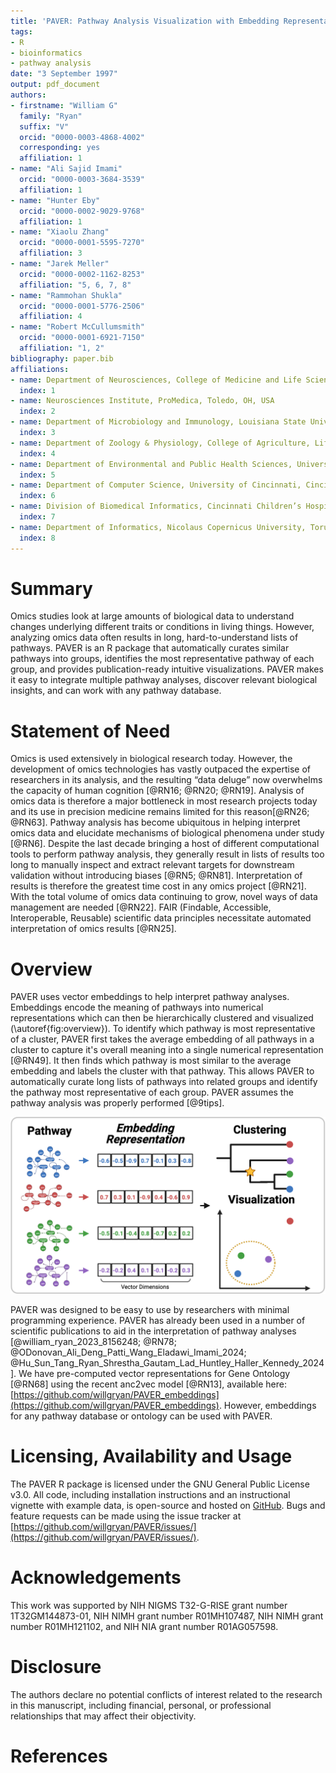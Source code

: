 ```yaml
---
title: 'PAVER: Pathway Analysis Visualization with Embedding Representations'
tags:
- R
- bioinformatics
- pathway analysis
date: "3 September 1997"
output: pdf_document
authors:
- firstname: "William G"
  family: "Ryan"
  suffix: "V"
  orcid: "0000-0003-4868-4002"
  corresponding: yes
  affiliation: 1
- name: "Ali Sajid Imami"
  orcid: "0000-0003-3684-3539"
  affiliation: 1
- name: "Hunter Eby"
  orcid: "0000-0002-9029-9768"
  affiliation: 1
- name: "Xiaolu Zhang"
  orcid: "0000-0001-5595-7270"
  affiliation: 3
- name: "Jarek Meller"
  orcid: "0000-0002-1162-8253"
  affiliation: "5, 6, 7, 8"
- name: "Rammohan Shukla"
  orcid: "0000-0001-5776-2506"
  affiliation: 4
- name: "Robert McCullumsmith"
  orcid: "0000-0001-6921-7150"
  affiliation: "1, 2"
bibliography: paper.bib
affiliations:
- name: Department of Neurosciences, College of Medicine and Life Sciences, University of Toledo, Toledo, OH, USA
  index: 1
- name: Neurosciences Institute, ProMedica, Toledo, OH, USA 
  index: 2
- name: Department of Microbiology and Immunology, Louisiana State University Health Sciences Center, Shreveport, LA, USA
  index: 3
- name: Department of Zoology & Physiology, College of Agriculture, Life Sciences and Natural Resources, University of Wyoming, Laramie, WY, USA
  index: 4
- name: Department of Environmental and Public Health Sciences, University of Cincinnati, Cincinnati, OH, USA
  index: 5
- name: Department of Computer Science, University of Cincinnati, Cincinnati, OH, USA
  index: 6
- name: Division of Biomedical Informatics, Cincinnati Children’s Hospital Medical Center, Cincinnati, OH, USA
  index: 7
- name: Department of Informatics, Nicolaus Copernicus University, Torun, Poland
  index: 8
---
```


# Summary

Omics studies look at large amounts of biological data to understand changes underlying different traits or conditions in living things. However, analyzing omics data often results in long, hard-to-understand lists of pathways. PAVER is an R package that automatically curates similar pathways into groups, identifies the most representative pathway of each group, and provides publication-ready intuitive visualizations. PAVER makes it easy to integrate multiple pathway analyses, discover relevant biological insights, and can work with any pathway database.

# Statement of Need

Omics is used extensively in biological research today. However, the development of omics technologies has vastly outpaced the expertise of researchers in its analysis, and the resulting “data deluge” now overwhelms the capacity of human cognition [@RN16; @RN20; @RN19]. Analysis of omics data is therefore a major bottleneck in most research projects today and its use in precision medicine remains limited for this reason[@RN26; @RN63]. Pathway analysis has become ubiquitous in helping interpret omics data and elucidate mechanisms of biological phenomena under study [@RN6]. Despite the last decade bringing a host of different computational tools to perform pathway analysis, they generally result in lists of results too long to manually inspect and extract relevant targets for downstream validation without introducing biases [@RN5; @RN81]. Interpretation of results is therefore the greatest time cost in any omics project [@RN21]. With the total volume of omics data continuing to grow, novel ways of data management are needed [@RN22]. FAIR (Findable, Accessible, Interoperable, Reusable) scientific data principles necessitate automated interpretation of omics results [@RN25].

# Overview

PAVER uses vector embeddings to help interpret pathway analyses. Embeddings encode the meaning of pathways into numerical representations which can then be hierarchically clustered and visualized (\autoref{fig:overview}). To identify which pathway is most representative of a cluster, PAVER first takes the average embedding of all pathways in a cluster to capture it's overall meaning into a single numerical representation [@RN49]. It then finds which pathway is most similar to the average embedding and labels the cluster with that pathway. This allows PAVER to automatically curate long lists of pathways into related groups and identify the pathway most representative of each group. PAVER assumes the pathway analysis was properly performed [@9tips].

![PAVER uses numerical representations of pathways to find functionally related clusters.\label{fig:overview}](figures/overview.png)

PAVER was designed to be easy to use by researchers with minimal programming experience. PAVER has already been used in a number of scientific publications to aid in the interpretation of pathway analyses [@william_ryan_2023_8156248; @RN78; @ODonovan_Ali_Deng_Patti_Wang_Eladawi_Imami_2024; @Hu_Sun_Tang_Ryan_Shrestha_Gautam_Lad_Huntley_Haller_Kennedy_2024]. We have pre-computed vector representations for Gene Ontology [@RN68] using the recent anc2vec model [@RN13], available here: [https://github.com/willgryan/PAVER_embeddings](https://github.com/willgryan/PAVER_embeddings). However, embeddings for any pathway database or ontology can be used with PAVER.

# Licensing, Availability and Usage

The PAVER R package is licensed under the GNU General Public License v3.0. All code, including installation instructions and an instructional vignette with example data, is open-source and hosted on [GitHub](https://github.com/willgryan/PAVER/). Bugs and feature requests can be made using the issue tracker at [https://github.com/willgryan/PAVER/issues/](https://github.com/willgryan/PAVER/issues/).

# Acknowledgements

This work was supported by NIH NIGMS T32-G-RISE grant number 1T32GM144873-01, NIH NIMH grant number R01MH107487, NIH NIMH grant number R01MH121102, and NIH NIA grant number R01AG057598.

# Disclosure

The authors declare no potential conflicts of interest related to the research in this manuscript, including financial, personal, or professional relationships that may affect their objectivity.

# References
